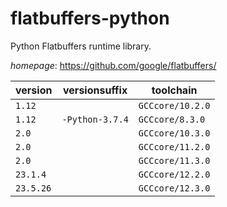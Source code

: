 # flatbuffers-python

Python Flatbuffers runtime library.

*homepage*: <https://github.com/google/flatbuffers/>

version | versionsuffix | toolchain
--------|---------------|----------
``1.12`` |  | ``GCCcore/10.2.0``
``1.12`` | ``-Python-3.7.4`` | ``GCCcore/8.3.0``
``2.0`` |  | ``GCCcore/10.3.0``
``2.0`` |  | ``GCCcore/11.2.0``
``2.0`` |  | ``GCCcore/11.3.0``
``23.1.4`` |  | ``GCCcore/12.2.0``
``23.5.26`` |  | ``GCCcore/12.3.0``
